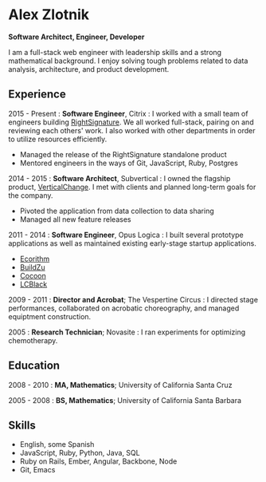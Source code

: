 Alex Zlotnik
===

**Software Architect, Engineer, Developer**

I am a full-stack web engineer with leadership skills and a strong mathematical background. I enjoy solving tough problems related to data analysis, architecture, and product development.

Experience
---

2015 - Present
: **Software Engineer**, Citrix
: I worked with a small team of engineers building [RightSignature](https://rightsignature.com). We all worked full-stack, pairing on and reviewing each others' work. I also worked with other departments in order to utilize resources efficiently.
- Managed the release of the RightSignature standalone product
- Mentored engineers in the ways of Git, JavaScript, Ruby, Postgres

2014 - 2015
: **Software Architect**, Subvertical
: I owned the flagship product, [VerticalChange](https://verticalchange.com). I met with clients and planned long-term goals for the company.
- Pivoted the application from data collection to data sharing
- Managed all new feature releases

2011 - 2014
: **Software Engineer**, Opus Logica
: I built several prototype applications as well as maintained existing early-stage startup applications.
- [Ecorithm](http://ecorithm.com)
- [BuildZu](https://play.google.com/store/apps/details?id=com.buildzu.mobile&hl=en)
- [Cocoon](https://getcocoon.com)
- [LCBlack](https://www.lcblack.com)

2009 - 2011
: **Director and Acrobat**; The Vespertine Circus
: I directed stage performances, collaborated on acrobatic choreography, and managed equiptment construction.

2005
: **Research Technician**; Novasite
: I ran experiments for optimizing chemotherapy.

Education
---

2008 - 2010
: **MA, Mathematics**; University of California Santa Cruz

2005 - 2008
: **BS, Mathematics**; University of California Santa Barbara

Skills
---

- English, some Spanish
- JavaScript, Ruby, Python, Java, SQL
- Ruby on Rails, Ember, Angular, Backbone, Node
- Git, Emacs
